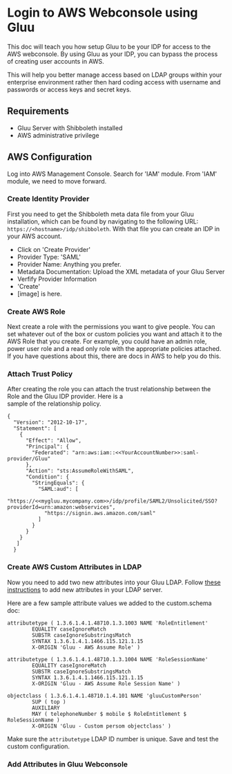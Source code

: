 # Login to AWS Webconsole using Gluu

This doc will teach you how setup Gluu to be your IDP for access to the AWS webconsole. By using Gluu as your IDP, you can bypass the process of creating user accounts in AWS.  

This will help you better manage access based on LDAP groups within your enterprise environment rather then hard coding access with username and passwords or access keys and secret keys.

## Requirements

 - Gluu Server with Shibboleth installed 
 - AWS administrative privilege 


## AWS Configuration

Log into AWS Management Console. Search for 'IAM' module. From 'IAM' module, we need to move forward. 

### Create Identity Provider
First you need to get the Shibboleth meta data file from your Gluu installation, which can be found by navigating to the following URL: `https://<hostname>/idp/shibboleth`. With that file you can create an IDP in your AWS account. 

 - Click on 'Create Provider'
 - Provider Type: 'SAML'
 - Provider Name: Anything you prefer. 
 - Metadata Documentation: Upload the XML metadata of your Gluu Server
 - Verfify Provider Information
 - 'Create'
 - [image] is here. 


### Create AWS Role
Next create a role with the permissions you want to give people. You can set whatever out of the box or custom 
policies you want and attach it to the AWS Role that you create. For example, you could have an admin role, power user role and a 
read only role with the appropriate policies attached. If you have questions about this, there are docs in AWS to help you do this.  

### Attach Trust Policy
After	creating	the	role	you	can	attach	the	trust	relationship	between	the	Role	and	the	Gluu	IDP	provider.		Here	is	a	
sample	of	the	relationship	policy.

```
{
  "Version": "2012-10-17",
  "Statement": [
    {
      "Effect": "Allow",
      "Principal": {
        "Federated": "arn:aws:iam::<<YourAccountNumber>>:saml-provider/Gluu"
      },
      "Action": "sts:AssumeRoleWithSAML",
      "Condition": {
        "StringEquals": {
          "SAML:aud": [
            "https://<<mygluu.mycompany.com>>/idp/profile/SAML2/Unsolicited/SSO?
providerId=urn:amazon:webservices",
            "https://signin.aws.amazon.com/saml"
          ]
        }
      }
    }
   ]
  }
```

### Create AWS Custom Attributes in LDAP

Now you need to add two new attributes into your Gluu LDAP. Follow [these instructions](https://gluu.org/docs/ce/admin-guide/attribute/#add-the-attribute-to-ldap) to add new attributes in your LDAP server. 

Here are a few sample attribute values we added to the custom.schema doc:

```
attributetype ( 1.3.6.1.4.1.48710.1.3.1003 NAME 'RoleEntitlement'
        EQUALITY caseIgnoreMatch
        SUBSTR caseIgnoreSubstringsMatch
        SYNTAX 1.3.6.1.4.1.1466.115.121.1.15
        X-ORIGIN 'Gluu - AWS Assume Role' )
```   
      
```
attributetype ( 1.3.6.1.4.1.48710.1.3.1004 NAME 'RoleSessionName'
        EQUALITY caseIgnoreMatch
        SUBSTR caseIgnoreSubstringsMatch
        SYNTAX 1.3.6.1.4.1.1466.115.121.1.15
        X-ORIGIN 'Gluu - AWS Assume Role Session Name' )
```   
 
```
objectclass ( 1.3.6.1.4.1.48710.1.4.101 NAME 'gluuCustomPerson'
        SUP ( top )
        AUXILIARY
        MAY ( telephoneNumber $ mobile $ RoleEntitlement $ RoleSessionName )
        X-ORIGIN 'Gluu - Custom persom objectclass' )
```  
      
Make sure the `attributetype` LDAP ID number is unique. Save and test the custom configuration.

### Add Attributes in Gluu Webconsole

